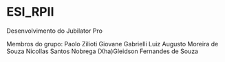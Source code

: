 # ESI_RPII
Desenvolvimento do Jubilator Pro

Membros do grupo:
Paolo Zilioti
Giovane Gabrielli
Luiz Augusto Moreira de Souza
Nicollas Santos Nobrega 
(Xha)Gleidson Fernandes de Souza
